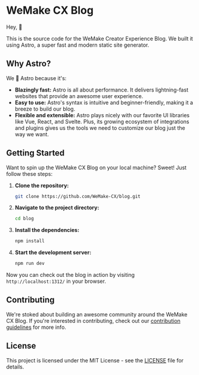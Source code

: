 # WeMake CX Blog

Hey, 👋

This is the source code for the WeMake Creator Experience Blog. We built it using Astro, a super fast and modern static site generator.

## Why Astro?

We 💙 Astro because it's:

- **Blazingly fast:** Astro is all about performance. It delivers lightning-fast websites that provide an awesome user experience.
- **Easy to use:** Astro's syntax is intuitive and beginner-friendly, making it a breeze to build our blog.
- **Flexible and extensible:** Astro plays nicely with our favorite UI libraries like Vue, React, and Svelte. Plus, its growing ecosystem of integrations and plugins gives us the tools we need to customize our blog just the way we want.

## Getting Started

Want to spin up the WeMake CX Blog on your local machine? Sweet! Just follow these steps:

1. **Clone the repository:**

   ```bash
   git clone https://github.com/WeMake-CX/blog.git
   ```

2. **Navigate to the project directory:**

   ```bash
   cd blog
   ```

3. **Install the dependencies:**

   ```bash
   npm install
   ```

4. **Start the development server:**

   ```bash
   npm run dev
   ```

Now you can check out the blog in action by visiting `http://localhost:1312/` in your browser.

## Contributing

We're stoked about building an awesome community around the WeMake CX Blog. If you're interested in contributing, check out our [contribution guidelines](CONTRIBUTING.md) for more info.

## License

This project is licensed under the MIT License - see the [LICENSE](LICENSE) file for details.
